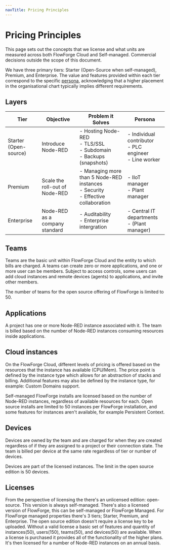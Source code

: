```yaml
---
navTitle: Pricing Principles
---
```


# Pricing Principles

This page sets out the concepts that we license and what units are measured across both FlowForge Cloud  and Self-managed. Commercial decisions outside the scope of this document.

We have three primary tiers: Starter (Open-Source when self-managed), Premium, and Enterprise. The value and features provided within each tier correspond to the specific [persona](./personas/), acknowledging that a higher placement in the organisational chart typically implies different requirements.

## Layers

| Tier                  | Objective                                         | Problem it Solves                                               | Persona                                        |
| --------------------- | ------------------------------------------------- | --------------------------------------------------------------- | ---------------------------------------------- |
| Starter (Open-source) | Introduce Node-RED                                | - Hosting Node-RED<br> - TLS/SSL<br> - Subdomain<br> - Backups (snapshots) | - Individual contributor<br> - PLC engineer<br> - Line worker |
| Premium               | Scale the roll-out of Node-RED                    | - Managing more than 5 Node-RED instances<br> - Security<br> - Effective collaboration  | - IIoT manager<br> - Plant manager            |
| Enterprise            | Node-RED as a company standard                    | - Auditability<br> - Enterprise intergration                | - Central IT departments<br> - (Plant manager) |


## Teams

Teams are the basic unit within FlowForge Cloud and the entity to which bills are charged.
A teams can create zero or more applications, and one or more user can be members.
Subject to access controls, some users can add cloud instances and remote devices (agents)
to applications, and invite other members.

The number of teams for the open source offering of FlowForge is limited to 50.

## Applications

A project has one or more Node-RED instance associated with it. The team is billed
based on the number of Node-RED instances consuming resources inside applications.

## Cloud instances

On the FlowForge Cloud, different levels of pricing is offered based on the
resources that the instance has available (CPU/Mem). The price point is defined
by the instance type which allows for an abstraction of stacks and billing. Additional
features may also be defined by the instance type, for example: Custom Domains support.

Self-managed FlowForge installs are licensed based on the number of Node-RED instances, regardless of
available resources for each. Open source installs are limited to 50 instances per
FlowForge installation, and some features for instances aren't available, for example Persistent Context.

## Devices

Devices are owned by the team and are charged for when they are created
regardless of if they are assigned to a project or their connection state.
The team is billed per device at the same rate regardless of tier or number of devices.

Devices are part of the licensed instances. The limit in the open source edition is 50 devices.

## Licenses

From the perspective of licensing the there's an unlicensed edition: open-source. This version is always self-managed. There's also a licensed version of FlowForge, this can be self-managed or FlowForge Managed. For FlowForge managed properties there's 3 tiers; Starter, Premium, and Enterprise.
The open source edition doesn't require a license key to be uploaded. Without a valid license a basic set of features and
quantity of instances(50), users(150), teams(50), and devices(50) are available.
When a license is purchased it provides all of the functionality of the higher
plans. It's then licensed for a number of Node-RED instances on an annual basis.
